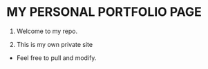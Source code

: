 
# MY PERSONAL PORTFOLIO PAGE



1. Welcome to my repo.

2. This is my own private site

* Feel free to pull and modify. 


